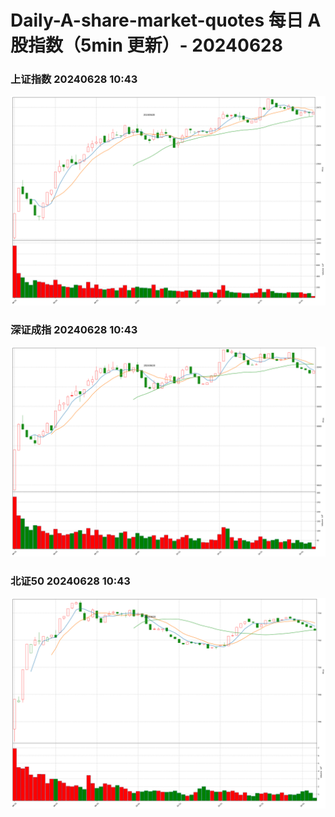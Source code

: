 
# Daily-A-share-market-quotes 每日 A 股指数（5min 更新）- 20240628

### 上证指数 20240628 10:43
![](./fig/2024/6/20240628-sh000001.png)

### 深证成指 20240628 10:43
![](./fig/2024/6/20240628-sz399001.png)

### 北证50 20240628 10:43
![](./fig/2024/6/20240628-bj899050.png)
